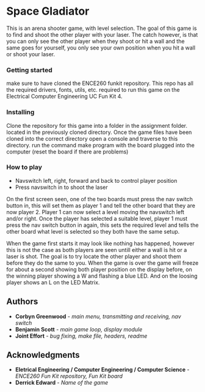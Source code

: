 # Space Gladiator

This is an arena shooter game, with level selection. The goal of this game is to find and shoot the other player with your laser. The catch however, is that you can only see the other player when they shoot or hit a wall and the same goes for yourself, you only see your own position when you hit a wall or shoot your laser.

### Getting started

make sure to have cloned the ENCE260 funkit repository. This repo has all the required drivers, fonts, utils, etc. required to run this game on the Electrical Computer Engineering UC Fun Kit 4.

### Installing

Clone the repository for this game into a folder in the assignment folder. located in the previously cloned directory.
Once the game files have been cloned into the correct directory open a console and traverse to this directory.
run the command make program with the board plugged into the computer (reset the board if there are problems)

### How to play

- Navswitch left, right, forward and back to control player position
- Press navswitch in to shoot the laser

On the first screen seen, one of the two boards must press the nav switch button in, this will set them as player 1 and tell the other board that they are now player 2.
Player 1 can now select a level moving the navswitch left and/or right.
Once the player has selected a suitable level, player 1 must press the nav switch button in again, this sets the required level and tells the other board what level is selected so they both have the same setup.

When the game first starts it may look like nothing has happened, however this is not the case as both players are seen untill either a wall is hit or a laser is shot.
The goal is to try locate the other player and shoot them before they do the same to you.
When the game is over the game will freeze for about a second showing both player position on the display before, on the winning player showing a W and flashing a blue LED. And on the loosing player shows an L on the LED Matrix.

## Authors

* **Corbyn Greenwood** - *main menu, transmitting and receiving, nav switch*
* **Benjamin Scott** - *main game loop, display module*
* **Joint Effort** - *bug fixing, make file, headers, readme*

## Acknowledgments

* **Eletrical Engineering / Computer Engineering / Computer Science** - *ENCE260 Fun Kit repository, Fun Kit board*
* **Derrick Edward** - *Name of the game*
